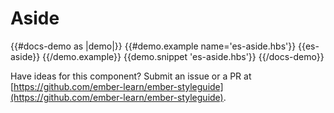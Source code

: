 # Aside

{{#docs-demo as |demo|}}
  {{#demo.example name='es-aside.hbs'}}
    {{es-aside}}
  {{/demo.example}}
  {{demo.snippet 'es-aside.hbs'}}
{{/docs-demo}}

<aside role="note">

Have ideas for this component? Submit an issue or a PR at [https://github.com/ember-learn/ember-styleguide](https://github.com/ember-learn/ember-styleguide).

</aside>